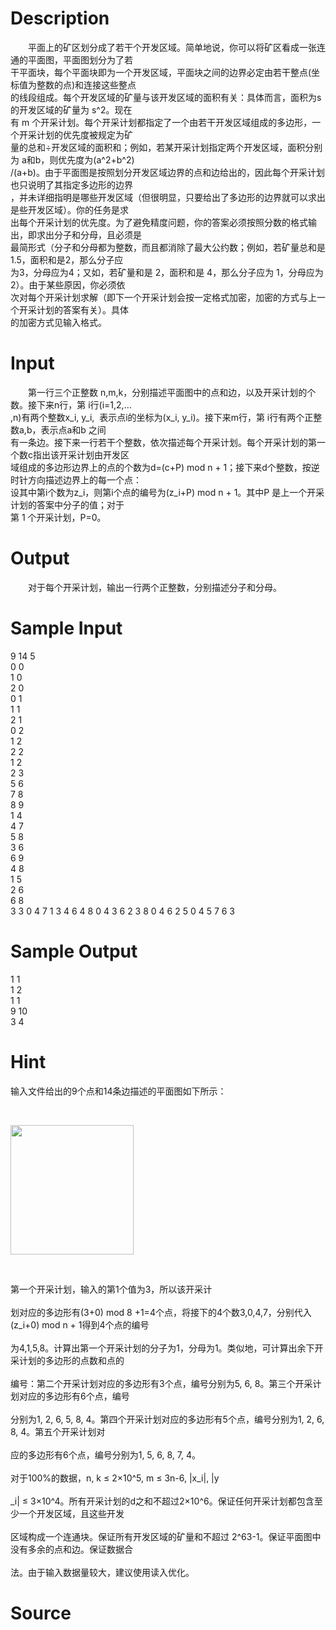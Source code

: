 
# Description

<div class="content"><p>　　平面上的矿区划分成了若干个开发区域。简单地说，你可以将矿区看成一张连通的平面图，平面图划分为了若<br/>
干平面块，每个平面块即为一个开发区域，平面块之间的边界必定由若干整点(坐标值为整数的点)和连接这些整点<br/>
的线段组成。每个开发区域的矿量与该开发区域的面积有关：具体而言，面积为s的开发区域的矿量为 s^2。现在<br/>
有 m 个开采计划。每个开采计划都指定了一个由若干开发区域组成的多边形，一个开采计划的优先度被规定为矿<br/>
量的总和÷开发区域的面积和；例如，若某开采计划指定两个开发区域，面积分别为 a和b，则优先度为(a^2+b^2)<br/>
/(a+b)。由于平面图是按照划分开发区域边界的点和边给出的，因此每个开采计划也只说明了其指定多边形的边界<br/>
，并未详细指明是哪些开发区域（但很明显，只要给出了多边形的边界就可以求出是些开发区域）。你的任务是求<br/>
出每个开采计划的优先度。为了避免精度问题，你的答案必须按照分数的格式输出，即求出分子和分母，且必须是<br/>
最简形式（分子和分母都为整数，而且都消除了最大公约数；例如，若矿量总和是 1.5，面积和是2，那么分子应<br/>
为3，分母应为4；又如，若矿量和是 2，面积和是 4，那么分子应为 1，分母应为 2）。由于某些原因，你必须依<br/>
次对每个开采计划求解（即下一个开采计划会按一定格式加密，加密的方式与上一个开采计划的答案有关）。具体<br/>
的加密方式见输入格式。</p></div>

# Input

<div class="content"><p>　　第一行三个正整数 n,m,k，分别描述平面图中的点和边，以及开采计划的个数。接下来n行，第 i行(i=1,2,…<br/>
,n)有两个整数x_i, y_i,  表示点i的坐标为(x_i, y_i)。接下来m行，第 i行有两个正整数a,b，表示点a和b 之间<br/>
有一条边。接下来一行若干个整数，依次描述每个开采计划。每个开采计划的第一个数c指出该开采计划由开发区<br/>
域组成的多边形边界上的点的个数为d=(c+P) mod n + 1；接下来d个整数，按逆时针方向描述边界上的每一个点：<br/>
设其中第i个数为z_i，则第i个点的编号为(z_i+P) mod n + 1。其中P 是上一个开采计划的答案中分子的值；对于<br/>
第 1 个开采计划，P=0。</p></div>

# Output

<div class="content"><p>　　对于每个开采计划，输出一行两个正整数，分别描述分子和分母。</p></div>

# Sample Input

<div class="content"><span class="sampledata">9 14 5 <br/>
0 0 <br/>
1 0 <br/>
2 0 <br/>
0 1 <br/>
1 1 <br/>
2 1 <br/>
0 2 <br/>
1 2 <br/>
2 2 <br/>
1 2 <br/>
2 3 <br/>
5 6 <br/>
7 8 <br/>
8 9 <br/>
1 4 <br/>
4 7 <br/>
5 8 <br/>
3 6 <br/>
6 9 <br/>
4 8 <br/>
1 5 <br/>
2 6 <br/>
6 8 <br/>
3 3 0 4 7 1 3 4 6 4 8 0 4 3 6 2 3 8 0 4 6 2 5 0 4 5 7 6 3   <br/>
 </span></div>

# Sample Output

<div class="content"><span class="sampledata">1 1 <br/>
1 2 <br/>
1 1 <br/>
9 10 <br/>
3 4 </span></div>

# Hint

<div class="content"><p></p><p>输入文件给出的9个点和14条边描述的平面图如下所示：</p><br/>
<p><img width="197" height="207" alt="" src="source/bzoj/4541/img/aHR0cHM6Ly9seWRzeS5jb20vSnVkZ2VPbmxpbmUvdXBsb2FkLzIwMTYwNC8xMTEucG5n.png"/></p><br/>
<p>第一个开采计划，输入的第1个值为3，所以该开采计<br/><br/>
划对应的多边形有(3+0) mod 8 +1=4个点，将接下的4个数3,0,4,7，分别代入(z_i+0) mod n + 1得到4个点的编号<br/><br/>
为4,1,5,8。计算出第一个开采计划的分子为1，分母为1。类似地，可计算出余下开采计划的多边形的点数和点的<br/><br/>
编号：第二个开采计划对应的多边形有3个点，编号分别为5, 6, 8。第三个开采计划对应的多边形有6个点，编号<br/><br/>
分别为1, 2, 6, 5, 8, 4。第四个开采计划对应的多边形有5个点，编号分别为1, 2, 6, 8, 4。第五个开采计划对<br/><br/>
应的多边形有6个点，编号分别为1, 5, 6, 8, 7, 4。<br/><br/>
对于100%的数据，n, k ≤ 2×10^5, m ≤ 3n-6, |x_i|, |y<br/><br/>
_i| ≤ 3×10^4。所有开采计划的d之和不超过2×10^6。保证任何开采计划都包含至少一个开发区域，且这些开发<br/><br/>
区域构成一个连通块。保证所有开发区域的矿量和不超过 2^63-1。保证平面图中没有多余的点和边。保证数据合<br/><br/>
法。由于输入数据量较大，建议使用读入优化。</p><p></p></div>

# Source

<div class="content"><p><a href="problemset.php?search="></a></p></div>

